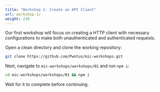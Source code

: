 ```yaml
---
title: "Workshop 1: Create an API Client"
url: workshop-1/
weight: 210
---
```


Our first workshop will focus on creating a HTTP client with necessary configurations to make both unauthenticated and authenticated requests.

Open a clean directory and clone the working repository:

```sh
git clone https://github.com/Pwntus/mic-workshops.git
```

Next, navigate to `mic-workshops/workshops/01` and run `npm i`:

```sh
cd mic-workshops/workshops/01 && npm i
```

Wait for it to complete before continuing.
